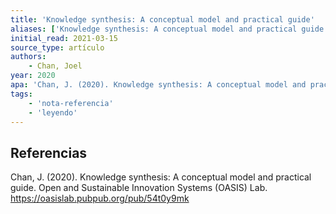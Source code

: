 ```yaml
---
title: 'Knowledge synthesis: A conceptual model and practical guide'
aliases: ['Knowledge synthesis: A conceptual model and practical guide', 'Chan (2020)']
initial_read: 2021-03-15
source_type: artículo
authors: 
    - Chan, Joel
year: 2020
apa: 'Chan, J. (2020). Knowledge synthesis: A conceptual model and practical guide. Open and Sustainable Innovation Systems (OASIS) Lab. https://oasislab.pubpub.org/pub/54t0y9mk'
tags:
    - 'nota-referencia'
    - 'leyendo'
---
```




## Referencias

Chan, J. (2020). Knowledge synthesis: A conceptual model and practical guide. Open and Sustainable Innovation Systems (OASIS) Lab. https://oasislab.pubpub.org/pub/54t0y9mk
